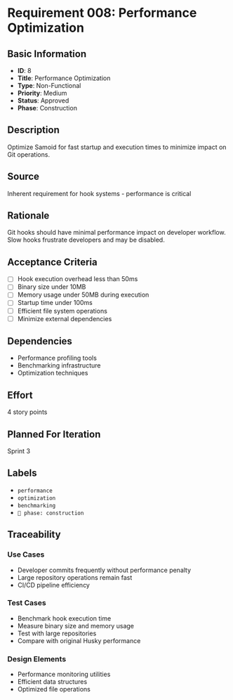# Requirement 008: Performance Optimization

## Basic Information
- **ID**: 8
- **Title**: Performance Optimization
- **Type**: Non-Functional
- **Priority**: Medium
- **Status**: Approved
- **Phase**: Construction

## Description
Optimize Samoid for fast startup and execution times to minimize impact on Git operations.

## Source
Inherent requirement for hook systems - performance is critical

## Rationale
Git hooks should have minimal performance impact on developer workflow. Slow hooks frustrate developers and may be disabled.

## Acceptance Criteria
- [ ] Hook execution overhead less than 50ms
- [ ] Binary size under 10MB
- [ ] Memory usage under 50MB during execution
- [ ] Startup time under 100ms
- [ ] Efficient file system operations
- [ ] Minimize external dependencies

## Dependencies
- Performance profiling tools
- Benchmarking infrastructure
- Optimization techniques

## Effort
4 story points

## Planned For Iteration
Sprint 3

## Labels
- `performance`
- `optimization`
- `benchmarking`
- `🔨 phase: construction`

## Traceability

### Use Cases
- Developer commits frequently without performance penalty
- Large repository operations remain fast
- CI/CD pipeline efficiency

### Test Cases
- Benchmark hook execution time
- Measure binary size and memory usage
- Test with large repositories
- Compare with original Husky performance

### Design Elements
- Performance monitoring utilities
- Efficient data structures
- Optimized file operations